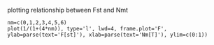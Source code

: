 plotting relationship between Fst and Nmt

	nm=c(0,1,2,3,4,5,6)
	plot(1/(1+(4*nm)), type='l', lwd=4, frame.plot='F', ylab=parse(text='F[st]'), xlab=parse(text='Nm[T]'), ylim=c(0:1))